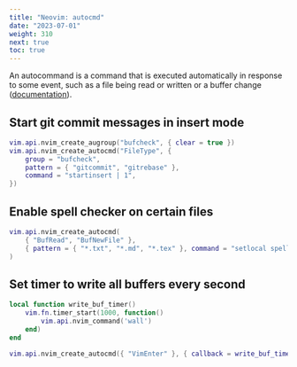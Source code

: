 ```yaml
---
title: "Neovim: autocmd"
date: "2023-07-01"
weight: 310
next: true
toc: true
---
```


An autocommand is a command that is executed automatically in response to some
event, such as a file being read or written or a buffer change
([documentation](https://neovim.io/doc/user/autocmd.html)).

## Start git commit messages in insert mode

```lua
vim.api.nvim_create_augroup("bufcheck", { clear = true })
vim.api.nvim_create_autocmd("FileType", {
    group = "bufcheck",
    pattern = { "gitcommit", "gitrebase" },
    command = "startinsert | 1",
})
```

## Enable spell checker on certain files

```lua
vim.api.nvim_create_autocmd(
    { "BufRead", "BufNewFile" },
    { pattern = { "*.txt", "*.md", "*.tex" }, command = "setlocal spell" }
)
```

## Set timer to write all buffers every second

```lua
local function write_buf_timer()
    vim.fn.timer_start(1000, function()
        vim.api.nvim_command('wall')
    end)
end

vim.api.nvim_create_autocmd({ "VimEnter" }, { callback = write_buf_timer })
```
